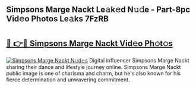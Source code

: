 ## Simpsons Marge Nackt Le𝚊k𝚎d N𝚞𝚍e - Part-8pc Vid𝚎o Photos Le𝚊ks 7FzRB

# <h2><a href="http://fb2ugj.evod.top/?m=Simpsons+Marge+Nackt">🔗 👉🔴 Simpsons Marge Nackt Vid𝚎o Ph𝚘t𝚘s</a></h2>

[![Simpsons Marge Nackt N𝚞d𝚎s](https://i.imgur.com/8V9OHl7.gif)](http://fb2ugj.evod.top/?m=Simpsons+Marge+Nackt)
Digital influencer Simpsons Marge Nackt sharing their dance and lifestyle journey online. Simpsons Marge Nackt public image is one of charisma and charm, but he's also known for his fierce determination and unwavering commitment. 
